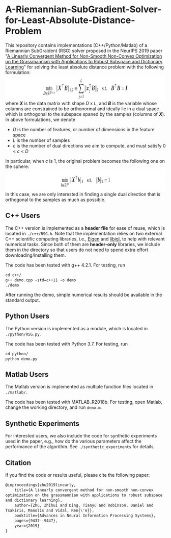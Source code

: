 # A-Riemannian-SubGradient-Solver-for-Least-Absolute-Distance-Problem

This repository contains implementations (C++/Python/Matlab) of a Riemannian SubGraident (RSG) solver proposed in the NeurIPS 2019 paper "[A Linearly Convergent Method for Non-Smooth Non-Convex Optimization on the Grassmannian with Applications to Robust Subspace and Dictionary Learning](https://papers.nips.cc/paper/9141-a-linearly-convergent-method-for-non-smooth-non-convex-optimization-on-the-grassmannian-with-applications-to-robust-subspace-and-dictionary-learning)" for solving the least absolute distance problem with the following formulation:
<img src="./images/prob1.png" align="center" width="900" height="80" />
where **_X_** is the data matrix with shape _D_ x _L_, and **_B_** is the variable whose columns are constrained to be orthonormal and ideally lie in a dual space which is orthogonal to the subspace spaned by the samples (columns of **_X_**).
In above formulations, we denote
- _D_ is the number of features, or number of dimensions in the feature space
- _L_ is the number of samples
- _c_ is the number of dual directions we aim to compute, and must satisfy 0 < _c_ < _D_

In particular, when _c_ is 1, the original problem becomes the following one on the sphere:
<img src="./images/prob2.png" align="center" width="900" height="70" />
In this case, we are only interested in finding a single dual direction that is orthogonal to the samples as much as possible.


## C++ Users
The C++ version is implemented as a **header file** for ease of reuse, which is located in `./c++/RSG.h`. Note that the implementation relies on two external C++ scientific computing libraries, i.e., [Eigen](http://eigen.tuxfamily.org/index.php?title=Main_Page) and [libigl](https://libigl.github.io), to help with relevant numerical tasks. Since both of them are **header-only** libraries, we include them in the directory so that users do not need to spend extra effort downloading/installing them.

The code has been tested with g++ 4.2.1. For testing, run
~~~
cd c++/
g++ demo.cpp -std=c++11 -o demo
./demo
~~~
After running the demo, simple numerical results should be available in the standard output.


## Python Users
The Python version is implemented as a module, which is located in `./python/RSG.py`. 

The code has been tested with Python 3.7. For testing, run
~~~
cd python/
python demo.py
~~~


## Matlab Users
The Matlab version is implemented as multiple function files located in `./matlab/`.

The code has been tested with MATLAB_R2018b. For testing, open Matlab, change the working directory, and run `demo.m`.


## Synthetic Experiments
For interested users, we also include the code for synthetic experiments used in the paper, e.g., how do the various parameters affect the performance of the algorithm. See `./synthetic_experiments` for details.


## Citation
If you find the code or results useful, please cite the following paper:
```
@inproceedings{zhu2019linearly,
    title={A linearly convergent method for non-smooth non-convex optimization on the grassmannian with applications to robust subspace and dictionary learning},
    author={Zhu, Zhihui and Ding, Tianyu and Robinson, Daniel and Tsakiris, Manolis and Vidal, Ren{\'e}},
    booktitle={Advances in Neural Information Processing Systems},
    pages={9437--9447},
    year={2019}
}
```
